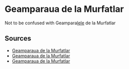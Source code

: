 # Geamparaua de la Murfatlar

Not to be confused with Geampara[lele](murfatlar2.md) de la Murfatlar

## Sources

 - [Geamparaua de la Murfatlar](https://musescore.com/user/9333962/scores/5101185)
 - [Geamparaua de la Murfatlar](https://musescore.com/user/18263562/scores/4684158)
 - [Geamparaua de la Murfatlar](https://musescore.com/user/7059777/scores/4712228)
